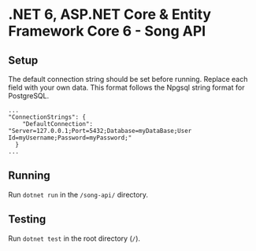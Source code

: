 # .NET 6, ASP.NET Core & Entity Framework Core 6 - Song API

## Setup
The default connection string should be set before running. Replace each field with your own data. This format follows the Npgsql string format for PostgreSQL.<br />
```
...
"ConnectionStrings": {
    "DefaultConnection": "Server=127.0.0.1;Port=5432;Database=myDataBase;User Id=myUsername;Password=myPassword;"
  }
...
```
## Running
Run `dotnet run` in the `/song-api/` directory. <br />

## Testing
Run `dotnet test` in the root directory (`/`). <br />

